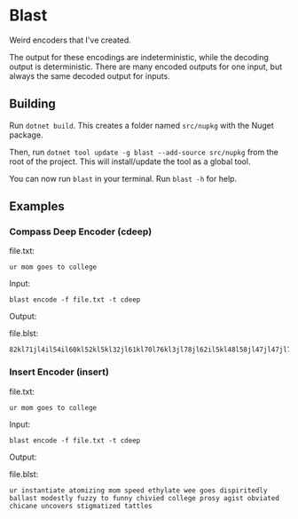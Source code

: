 # Blast
Weird encoders that I've created.

The output for these encodings are indeterministic, while the decoding output is deterministic. There are many encoded outputs for one input, but always the same decoded output for inputs. 

## Building

Run `dotnet build`. This creates a folder named `src/nupkg` with the Nuget package.

Then, run `dotnet tool update -g blast --add-source src/nupkg` from the root of the project. This will install/update the tool as a global tool.

You can now run `blast` in your terminal. Run `blast -h` for help.

## Examples

### Compass Deep Encoder (cdeep)

file.txt:

```
ur mom goes to college
```

Input:

`blast encode -f file.txt -t cdeep`

Output:

file.blst:

```
82kl71jl4il54il60kl52kl5kl32jl61kl70l76kl3jl78jl62il5kl48l58jl47jl47jl74l31kl68
```

### Insert Encoder (insert)

file.txt:

```
ur mom goes to college
```

Input:

`blast encode -f file.txt -t cdeep`

Output:

file.blst:

```
ur instantiate atomizing mom speed ethylate wee goes dispiritedly ballast modestly fuzzy to funny chivied college prosy agist obviated chicane uncovers stigmatized tattles
```
